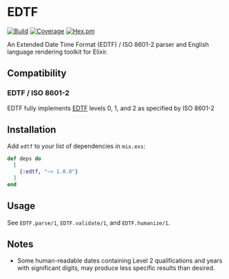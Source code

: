 # EDTF

[![Build](https://github.com/nulib/edtf_ex/actions/workflows/build.yml/badge.svg)](https://github.com/nulib/edtf_ex/actions/workflows/build.yml)
[![Coverage](https://coveralls.io/repos/github/nulib/edtf_ex/badge.svg?branch=main)](https://coveralls.io/github/nulib/edtf_ex?branch=main)
[![Hex.pm](https://img.shields.io/hexpm/v/edtf.svg)](https://hex.pm/packages/edtf)

An Extended Date Time Format (EDTF) / ISO 8601-2 parser and English language rendering
toolkit for Elixir.

## Compatibility

### EDTF / ISO 8601-2
EDTF fully implements [EDTF](http://www.loc.gov/standards/datetime)
levels 0, 1, and 2 as specified by ISO 8601-2

## Installation

Add `edtf` to your list of dependencies in `mix.exs`:

```elixir
def deps do
  [
    {:edtf, "~> 1.0.0"}
  ]
end
```

## Usage

See `EDTF.parse/1`, `EDTF.validate/1`, and `EDTF.humanize/1`.

## Notes

- Some human-readable dates containing Level 2 qualifications and years with significant digits, 
  may produce less specific results than desired.
